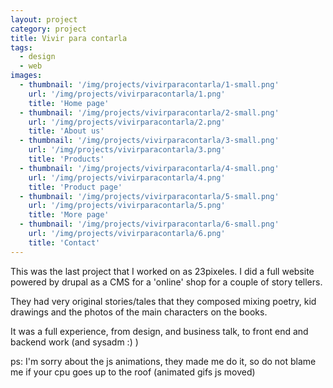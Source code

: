 ```yaml
---
layout: project
category: project
title: Vivir para contarla
tags:
  - design
  - web
images:
  - thumbnail: '/img/projects/vivirparacontarla/1-small.png'
    url: '/img/projects/vivirparacontarla/1.png'
    title: 'Home page'
  - thumbnail: '/img/projects/vivirparacontarla/2-small.png'
    url: '/img/projects/vivirparacontarla/2.png'
    title: 'About us'
  - thumbnail: '/img/projects/vivirparacontarla/3-small.png'
    url: '/img/projects/vivirparacontarla/3.png'
    title: 'Products'
  - thumbnail: '/img/projects/vivirparacontarla/4-small.png'
    url: '/img/projects/vivirparacontarla/4.png'
    title: 'Product page'
  - thumbnail: '/img/projects/vivirparacontarla/5-small.png'
    url: '/img/projects/vivirparacontarla/5.png'
    title: 'More page'
  - thumbnail: '/img/projects/vivirparacontarla/6-small.png'
    url: '/img/projects/vivirparacontarla/6.png'
    title: 'Contact'
---
```


This was the last project that I worked on as 23pixeles. I did a full website
powered by drupal as a CMS for a 'online' shop for a couple of story tellers.

They had very original stories/tales that they composed mixing poetry, kid
drawings and the photos of the main characters on the books.

It was a full experience, from design, and business talk, to front end and
backend work (and sysadm :) )

ps: I'm sorry about the js animations, they made me do it, so do not blame me
if your cpu goes up to the roof (animated gifs js moved)

